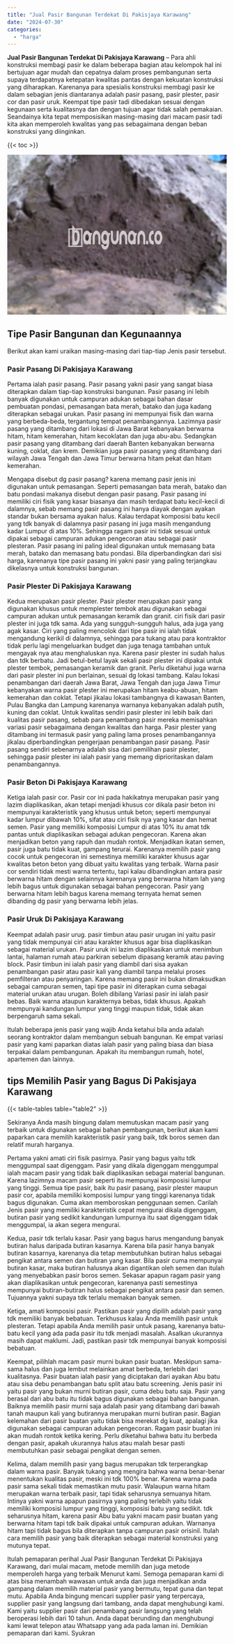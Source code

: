 ```yaml
---
title: "Jual Pasir Bangunan Terdekat Di Pakisjaya Karawang"
date: "2024-07-30"
categories: 
  - "harga"
---
```


**Jual Pasir Bangunan Terdekat Di Pakisjaya Karawang** – Para ahli konstruksi membagi pasir ke dalam beberapa bagian atau kelompok hal ini bertujuan agar mudah dan cepatnya dalam proses pembangunan serta supaya terdapatnya ketepatan kwalitas pantas dengan kekuatan konstruksi yang diharapkan. Karenanya para spesialis konstruksi membagi pasir ke dalam sebagian jenis diantaranya adalah pasir pasang, pasir plester, pasir cor dan pasir uruk. Keempat tipe pasir tadi dibedakan sesuai dengan kegunaan serta kualitasnya dan dengan tujuan agar tidak salah pemakaian. Seandainya kita tepat memposisikan masing-masing dari macam pasir tadi kita akan memperoleh kwalitas yang pas sebagaimana dengan beban konstruksi yang diinginkan.

{{< toc >}}

![Jual Pasir Bangunan Terdekat Di Pakisjaya Karawang](/images/jual-pasir-bangunan-69.png)

## Tipe Pasir Bangunan dan Kegunaannya

Berikut akan kami uraikan masing-masing dari tiap-tiap Jenis pasir tersebut.

### Pasir Pasang Di Pakisjaya Karawang

Pertama ialah pasir pasang. Pasir pasang yakni pasir yang sangat biasa diterapkan dalam tiap-tiap konstruksi bangunan. Pasir pasang ini lebih banyak digunakan untuk campuran adukan sebagai bahan dasar pembuatan pondasi, pemasangan bata merah, batako dan juga kadang diterapkan sebagai urukan. Pasir pasang ini mempunyai fisik dan warna yang berbeda-beda, tergantung tempat penambangannya. Lazimnya pasir pasang yang ditambang dari lokasi di Jawa Barat kebanyakan berwarna hitam, hitam kemerahan, hitam kecoklatan dan juga abu-abu. Sedangkan pasir pasang yang ditambang dari daerah Banten kebanyakan berwarna kuning, coklat, dan krem. Demikian juga pasir pasang yang ditambang dari wilayah Jawa Tengah dan Jawa Timur berwarna hitam pekat dan hitam kemerahan.

Mengapa disebut dg pasir pasang? karena memang pasir jenis ini digunakan untuk pemasangan. Seperti pemasangan bata merah, batako dan batu pondasi makanya disebut dengan pasir pasang. Pasir pasang ini memiliki ciri fisik yang kasar biasanya dan masih terdapat batu kecil-kecil di dalamnya, sebab memang pasir pasang ini hanya diayak dengan ayakan standar bukan bersama ayakan halus. Kalau terdapat komposisi batu kecil yang tdk banyak di dalamnya pasir pasang ini juga masih mengandung kadar Lumpur di atas 10%. Sehingga ragam pasir ini tidak sesuai untuk dipakai sebagai campuran adukan pengecoran atau sebagai pasir plesteran. Pasir pasang ini paling ideal digunakan untuk memasang bata merah, batako dan memasang batu pondasi. Bila diperbandingkan dari sisi harga, karenanya tipe pasir pasang ini yakni pasir yang paling terjangkau dikelasnya untuk konstruksi bangunan.

### Pasir Plester Di Pakisjaya Karawang

Kedua merupakan pasir plester. Pasir plester merupakan pasir yang digunakan khusus untuk memplester tembok atau digunakan sebagai campuran adukan untuk pemasangan keramik dan granit. ciri fisik dari pasir plester ini juga tdk sama. Ada yang sungguh-sungguh halus, ada juga yang agak kasar. Ciri yang paling mencolok dari tipe pasir ini ialah tidak mengandung kerikil di dalamnya, sehingga para tukang atau para kontraktor tidak perlu lagi mengeluarkan budget dan juga tenaga tambahan untuk mengayak nya atau menghaluskan nya. Karena pasir plester ini sudah halus dan tdk berbatu. Jadi betul-betul layak sekali pasir plester ini dipakai untuk plester tembok, pemasangan keramik dan granit. Perlu diketahui juga warna dari pasir plester ini pun berlainan, sesuai dg lokasi tambang. Kalau lokasi penambangan dari daerah Jawa Barat, Jawa Tengah dan juga Jawa Timur kebanyakan warna pasir plester ini merupakan hitam keabu-abuan, hitam kemerahan dan coklat. Tetapi jikalau lokasi tambangnya di kawasan Banten, Pulau Bangka dan Lampung karenanya warnanya kebanyakan adalah putih, kuning dan coklat. Untuk kwalitas sendiri pasir plester ini lebih baik dari kualitas pasir pasang, sebab para penambang pasir mereka memisahkan variasi pasir sebagaimana dengan kwalitas dan harga. Pasir plester yang ditambang ini termasuk pasir yang paling lama proses penambangannya jikalau diperbandingkan pengerjaan penambangan pasir pasang. Pasir pasang sendiri sebenarnya adalah sisa dari pemilihan pasir plester, sehingga pasir plester ini ialah pasir yang memang diprioritaskan dalam penambangannya.

### Pasir Beton Di Pakisjaya Karawang

Ketiga ialah pasir cor. Pasir cor ini pada hakikatnya merupakan pasir yang lazim diaplikasikan, akan tetapi menjadi khusus cor dikala pasir beton ini mempunyai karakteristik yang khusus untuk beton; seperti mempunyai kadar lumpur dibawah 10%, sifat atau ciri fisik nya yang kasar dan hemat semen. Pasir yang memiliki komposisi Lumpur di atas 10% itu amat tdk pantas untuk diaplikasikan sebagai adukan pengecoran. Karena akan menjadikan beton yang rapuh dan mudah rontok. Menjadikan ikatan semen, pasir juga batu tidak kuat, gampang terurai. Karenanya memilih pasir yang cocok untuk pengecoran ini semestinya memiliki karakter khusus agar kwalitas beton beton yang dibuat yaitu kwalitas yang terbaik. Warna pasir cor sendiri tidak mesti warna tertentu, tapi kalau dibandingkan antara pasir berwarna hitam dengan selainnya karenanya yang berwarna hitam lah yang lebih bagus untuk digunakan sebagai bahan pengecoran. Pasir yang berwarna hitam lebih bagus karena memang ternyata hemat semen dibanding dg pasir yang berwarna lebih jelas.

### Pasir Uruk Di Pakisjaya Karawang

Keempat adalah pasir urug. pasir timbun atau pasir urugan ini yaitu pasir yang tidak mempunyai ciri atau karakter khusus agar bisa diaplikasikan sebagai material urukan. Pasir uruk ini lazim diaplikasikan untuk menimbun lantai, halaman rumah atau parkiran sebelum dipasang keramik atau paving block. Pasir timbun ini ialah pasir yang diambil dari sisa ayakan penambangan pasir atau pasir kali yang diambil tanpa melalui proses pemfilteran atau penyaringan. Karena memang pasir ini bukan dimaksudkan sebagai campuran semen, tapi tipe pasir ini diterapkan cuma sebagai material urukan atau urugan. Boleh dibilang Variasi pasir ini ialah pasir bebas. Baik warna ataupun karakternya bebas, tidak khusus. Apakah mempunyai kandungan lumpur yang tinggi maupun tidak, tidak akan berpengaruh sama sekali.

Itulah beberapa jenis pasir yang wajib Anda ketahui bila anda adalah seorang kontraktor dalam membangun sebuah bangunan. Ke empat variasi pasir yang kami paparkan diatas ialah pasir yang paling biasa dan biasa terpakai dalam pembangunan. Apakah itu membangun rumah, hotel, apartemen dan lainnya.

## tips Memilih Pasir yang Bagus Di Pakisjaya Karawang

{{< table-tables table="table2" >}}

Sekiranya Anda masih bingung dalam memutuskan macam pasir yang terbaik untuk digunakan sebagai bahan pembangunan, berikut akan kami paparkan cara memilih karakteristik pasir yang baik, tdk boros semen dan relatif murah harganya.

Pertama yakni amati ciri fisik pasirnya. Pasir yang bagus yaitu tdk menggumpal saat digenggam. Pasir yang dikala digenggam menggumpal ialah macam pasir yang tidak baik diaplikasikan sebagai material bangunan. Karena lazimnya macam pasir seperti itu mempunyai komposisi lumpur yang tinggi. Semua tipe pasir, baik itu pasir pasang, pasir plester maupun pasir cor, apabila memiliki komposisi lumpur yang tinggi karenanya tidak bagus digunakan. Cuma akan memboroskan penggunaan semen. Carilah Jenis pasir yang memiliki karakteristik cepat mengurai dikala digenggam, butiran pasir yang sedikit kandungan lumpurnya itu saat digenggam tidak menggumpal, ia akan segera mengurai.

Kedua, pasir tdk terlalu kasar. Pasir yang bagus harus mengandung banyak butiran halus daripada butiran kasarnya. Karena bila pasir hanya banyak butiran kasarnya, karenanya dia tetap membutuhkan butiran halus sebagai pengikat antara semen dan butiran yang kasar. Bila pasir cuma mempunyai butiran kasar, maka butiran halusnya akan digantikan oleh semen dan itulah yang menyebabkan pasir boros semen. Sekasar apapun ragam pasir yang akan diaplikasikan untuk pengecoran, karenanya pasti semestinya mempunyai butiran-butiran halus sebagai pengikat antara pasir dan semen. Tujuannya yakni supaya tdk terlalu memakan banyak semen.

Ketiga, amati komposisi pasir. Pastikan pasir yang dipilih adalah pasir yang tdk memiliki banyak bebatuan. Terkhusus kalau Anda memilih pasir untuk plesteran. Tetapi apabila Anda memilih pasir untuk pasang, karenanya batu-batu kecil yang ada pada pasir itu tdk menjadi masalah. Asalkan ukurannya masih dapat maklumi. Jadi, pastikan pasir tdk mempunyai banyak komposisi bebatuan.

Keempat, pilihlah macam pasir murni bukan pasir buatan. Meskipun sama-sama halus dan juga lembut melainkan amat berbeda, terlebih dari kualitasnya. Pasir buatan ialah pasir yang diciptakan dari ayakan Abu batu atau sisa debu penambangan batu split atau batu screening. Jenis pasir ini yaitu pasir yang bukan murni butiran pasir, cuma debu batu saja. Pasir yang berasal dari abu batu itu tidak bagus digunakan sebagai bahan bangunan. Baiknya memilih pasir murni saja adalah pasir yang ditambang dari bawah tanah maupun kali yang butirannya merupakan murni butiran pasir. Bagian kelemahan dari pasir buatan yaitu tidak bisa merekat dg kuat, apalagi jika digunakan sebagai campuran adukan pengecoran. Ragam pasir buatan ini akan mudah rontok ketika kering. Perlu diketahui bahwa batu itu berbeda dengan pasir, apakah ukurannya halus atau malah besar pasti membutuhkan pasir sebagai pengikat dengan semen.

Kelima, dalam memilih pasir yang bagus merupakan tdk terperangkap dalam warna pasir. Banyak tukang yang mengira bahwa warna benar-benar menentukan kualitas pasir, meski ini tdk 100% benar. Karena warna pada pasir sama sekali tidak memastikan mutu pasir. Walaupun warna hitam merupakan warna terbaik pasir, tapi tidak seharusnya semuanya hitam. Intinya yakni warna apapun pasirnya yang paling terlebih yaitu tidak memiliki komposisi lumpur yang tinggi, komposisi batu yang sedikit. tdk seharusnya hitam, karena pasir Abu batu yakni macam pasir buatan yang berwarna hitam tapi tdk baik dipakai untuk campuran adukan. Warnanya hitam tapi tidak bagus bila diterapkan tanpa campuran pasir orisinil. Itulah cara memilih pasir yang baik diterapkan sebagai material konstruksi yang mutunya tepat.

Itulah pemaparan perihal Jual Pasir Bangunan Terdekat Di Pakisjaya Karawang, dari mulai macam, metode memilih dan juga metode memperoleh harga yang terbaik Menurut kami. Semoga pemaparan kami di atas bisa menambah wawasan untuk anda dan juga menjadikan anda gampang dalam memilih material pasir yang bermutu, tepat guna dan tepat mutu. Apabila Anda bingung mencari supplier pasir yang terpercaya, supplier pasir yang langsung dari tambang, anda dapat menghubungi kami. Kami yaitu supplier pasir dari penambang pasir langsung yang telah beroperasi lebih dari 10 tahun. Anda dapat berunding dan menghubungi kami lewat telepon atau Whatsapp yang ada pada laman ini. Demikian pemaparan dari kami. Syukran
